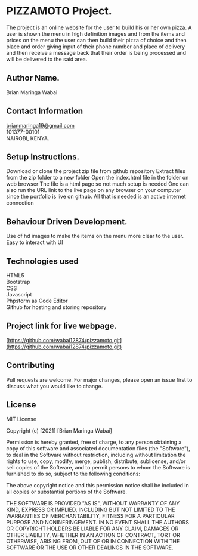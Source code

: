 # PIZZAMOTO Project.

The project is an online website for the user to build his or her own pizza. A user is shown the menu in high definition images and from the items and prices on the menu the user can then build their pizza of choice and then place and order giving input of their phone number and place of delivery and then receive a message back that their order is being processed and will be delivered to the said area.

## Author Name.

Brian Maringa Wabai

## Contact Information
[brianmaringa19@gmail.com](mailto:brianmaringa19@gmail.com)<br>
101377-00101<br>
NAIROBI, KENYA.

## Setup Instructions.

Download or clone the project zip file from github repository
Extract files from the zip folder to a new folder
Open the index.html file in the folder on web browser
The file is a html page so not much setup is needed
One can also run the URL link to the live page on any
browser on your computer since the portfolio is live
on github. All that is needed is an active internet
connection

## Behaviour Driven Development.
Use of hd images to make the items on the menu more clear to the user.<br>
Easy to interact with UI<br>

## Technologies used
HTML5<br>
Bootstrap<br>
CSS<br>
Javascript<br>
Phpstorm as Code Editor<br>
Github for hosting and storing repository<br>

## Project link for live webpage.
[https://github.com/wabai12874/pizzamoto.git](https://github.com/wabai12874/pizzamoto.git)

## Contributing

Pull requests are welcome. For major changes, please open an issue first to discuss what you would like to change.

## License
MIT License

Copyright (c) [2021] [Brian Maringa Wabai]

Permission is hereby granted, free of charge, to any person obtaining a copy
of this software and associated documentation files (the "Software"), to deal
in the Software without restriction, including without limitation the rights
to use, copy, modify, merge, publish, distribute, sublicense, and/or sell
copies of the Software, and to permit persons to whom the Software is
furnished to do so, subject to the following conditions:

The above copyright notice and this permission notice shall be included in all
copies or substantial portions of the Software.

THE SOFTWARE IS PROVIDED "AS IS", WITHOUT WARRANTY OF ANY KIND, EXPRESS OR
IMPLIED, INCLUDING BUT NOT LIMITED TO THE WARRANTIES OF MERCHANTABILITY,
FITNESS FOR A PARTICULAR PURPOSE AND NONINFRINGEMENT. IN NO EVENT SHALL THE
AUTHORS OR COPYRIGHT HOLDERS BE LIABLE FOR ANY CLAIM, DAMAGES OR OTHER
LIABILITY, WHETHER IN AN ACTION OF CONTRACT, TORT OR OTHERWISE, ARISING FROM,
OUT OF OR IN CONNECTION WITH THE SOFTWARE OR THE USE OR OTHER DEALINGS IN THE
SOFTWARE.